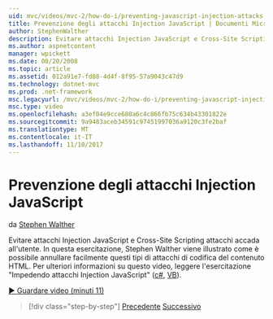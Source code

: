 ```yaml
---
uid: mvc/videos/mvc-2/how-do-i/preventing-javascript-injection-attacks
title: Prevenzione degli attacchi Injection JavaScript | Documenti Microsoft
author: StephenWalther
description: Evitare attacchi Injection JavaScript e Cross-Site Scripting attacchi accada all'utente. In questa esercitazione, Stephen Walther viene spiegato come aggiungere facilmente de...
ms.author: aspnetcontent
manager: wpickett
ms.date: 08/20/2008
ms.topic: article
ms.assetid: 012a91e7-fd88-4d4f-8f95-57a9043c47d9
ms.technology: dotnet-mvc
ms.prod: .net-framework
msc.legacyurl: /mvc/videos/mvc-2/how-do-i/preventing-javascript-injection-attacks
msc.type: video
ms.openlocfilehash: a3ef04e9cce680a6c4c866fb75c634b43301822e
ms.sourcegitcommit: 9a9483aceb34591c97451997036a9120c3fe2baf
ms.translationtype: MT
ms.contentlocale: it-IT
ms.lasthandoff: 11/10/2017
---
```

<a name="preventing-javascript-injection-attacks"></a>Prevenzione degli attacchi Injection JavaScript
====================
da [Stephen Walther](https://github.com/StephenWalther)

Evitare attacchi Injection JavaScript e Cross-Site Scripting attacchi accada all'utente. In questa esercitazione, Stephen Walther viene illustrato come è possibile annullare facilmente questi tipi di attacchi di codifica del contenuto HTML. Per ulteriori informazioni su questo video, leggere l'esercitazione "Impedendo attacchi Injection JavaScript" ([c#](../../../overview/older-versions-1/security/preventing-javascript-injection-attacks-cs.md), [VB](../../../overview/older-versions-1/security/preventing-javascript-injection-attacks-vb.md)).

[&#9654; Guardare video (minuti 11)](https://channel9.msdn.com/Blogs/ASP-NET-Site-Videos/preventing-javascript-injection-attacks)

>[!div class="step-by-step"]
[Precedente](an-introduction-to-url-routing.md)
[Successivo](creating-unit-tests-for-aspnet-mvc-applications.md)
